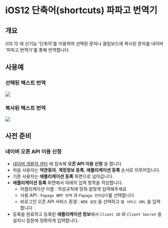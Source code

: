 # iOS12 단축어(shortcuts) 파파고 번역기

## 개요

iOS 12 에 신기능 '단축어'를 이용하여 선택된 문자나 클립보드에 복사된 문자를 네이버 '파파고 번역기'를 통해 번역합니다


## 사용예

### 선택된 텍스트 번역

![](https://raw.githubusercontent.com/binarythink/iphone-shortcut-papago/master/assets/doc-img/IMB_G1p5KY.GIF)


### 복사된 텍스트 번역

![](https://raw.githubusercontent.com/binarythink/iphone-shortcut-papago/master/assets/doc-img/IMB_DFde9v.GIF)



## 사전 준비

### 네이버 오픈 API 이용 신청

* [네이버 개발자 센터](https://developers.naver.com/products/nmt/) 에 접속해 **오픈 API 이용 신청** 을 합니다
* 처음 사용자는 **약관동의**, **계정정보 등록**, **애플리케이션 등록** 순서로 이루어집니다.
* 기존 사용자는 **애플리케이션 등록** 화면으로 넘어갑니다.
* **애플리케이션 등록** 화면에서 아래의 입력 항목을 작성합니다.
    * 어플리케이션 이름 : 작성규칙에 맞춰 알맞게 입력해주세요
    * 사용 API : `Papago NMT 번역` 과 `Papago 언어감지`를 선택합니다
    * 비로그인 오픈 API 서비스 환경 : `WEB 설정` 을 선택하고 `웹 서비스 URL` 을 입력합니다
* 등록을 완료하고 등록된 **애플리케이션 정보**에서 `Client ID` 와 `Client Secret` 을 설치시 질문에 정확하게 입력합니다.
